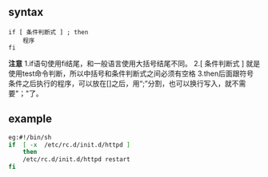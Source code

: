 
## syntax

```shell
if [ 条件判断式 ] ; then 
    程序
fi
```

**注意**
1.if语句使用fi结尾，和一般语言使用大括号结尾不同。
2.[ 条件判断式 ] 就是使用test命令判断，所以中括号和条件判断式之间必须有空格
3.then后面跟符号条件之后执行的程序，可以放在[]之后，用“;”分割，也可以换行写入，就不需要"；"了。

## example
```sh
eg:#!/bin/sh
if  [ -x  /etc/rc.d/init.d/httpd ]
    then
    /etc/rc.d/init.d/httpd restart
fi
```
